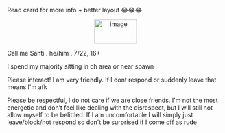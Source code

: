 Read carrd for more info + better layout 😂😂😂

<p align="center">
<img width="99" height="56" alt="image" src="https://github.com/user-attachments/assets/429601e2-0dad-4b73-bb57-fe379a15d63f" />
</p>

Call me Santi . he/him . 7/22, 16+

I spend my majority sitting in ch area or near spawn

Please interact! I am very friendly. If I dont respond or suddenly leave that means I'm afk

Please be respectful, I do not care if we are close friends. I'm not the most energetic and don’t feel like dealing with the disrespect, but I will still not allow myself to be belittled. If I am uncomfortable I will simply just leave/block/not respond so don't be surprised if I come off as rude
